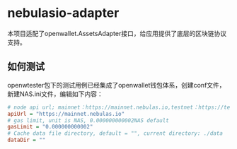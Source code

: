 # nebulasio-adapter

本项目适配了openwallet.AssetsAdapter接口，给应用提供了底层的区块链协议支持。

## 如何测试

openwtester包下的测试用例已经集成了openwallet钱包体系，创建conf文件，新建NAS.ini文件，编辑如下内容：


```ini
# node api url; mainnet：https://mainnet.nebulas.io,testnet：https://testnet.nebulas.io
apiUrl = "https://mainnet.nebulas.io"
# gas limit, unit is NAS, 0.000000000002NAS default
gasLimit = "0.000000000002"
# Cache data file directory, default = "", current directory: ./data
dataDir = ""

```
